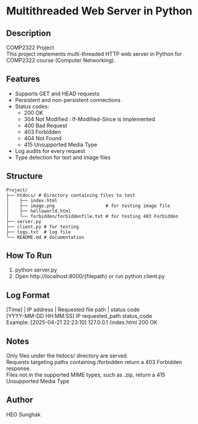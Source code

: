 # Multithreaded Web Server in Python

## Description

COMP2322 Project  
This project implements multi-threaded HTTP web server in Python for COMP2322 course (Computer Networking).  

## Features
- Supports GET and HEAD requests
- Persistent and non-persistent connections
- Status codes:
    - 200 OK
    - 304 Not Modified : If-Modified-Since is implemented
    - 400 Bad Request
    - 403 Forbidden
    - 404 Not Found
    - 415 Unsupported Media Type
- Log audits for every request
- Type detection for text and image files

## Structure

```
Project/ 
├── htdocs/ # Directory containing files to test
│    ├── index.html          
│    ├── image.png                   # for testing image file
│    ├── helloworld.html           
│    └── forbidden/forbiddenfile.txt # for testing 403 Forbidden
├── server.py 
├── client.py # for testing
├── logs.txt  # log file
└── README.md # documentation
```

## How To Run
1. python server.py
2. Open http://localhost:8000/{filepath} or run python client.py

## Log Format
[Time] | IP address | Requested file path | status code  
[YYYY-MM-DD HH:MM:SS] IP requested_path status_code  
Example: [2025-04-21 22:23:10] 127.0.0.1 /index.html 200 OK  

## Notes
Only files under the htdocs/ directory are served.  
Requests targeting paths containing /forbidden return a 403 Forbidden response.  
Files not in the supported MIME types, such as .zip, return a 415 Unsupported Media Type  

## Author
HEO Sunghak
